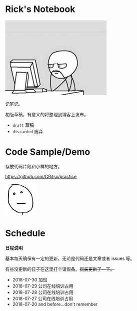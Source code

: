 # Rick's Notebook

![Thinking](images/thinking.png)

记笔记。

初版草稿，有意义的将整理到博客上发布。

- `draft` 草稿
- `discarded` 废弃 

# Code Sample/Demo

存放代码片段和小样的地方。

https://github.com/CRitsu/practice

![nothing](images/nothing.png)

# Schedule

**日程说明**

基本每天确保有一定的更新，无论是代码还是文章或者 issues 等。

有些没更新的日子在这里打个请假条。~~假装更新了一下。~~

- 2018-07-30 加班
- 2018-07-29 公司在线培训占用
- 2018-07-28 公司在线培训占用
- 2018-07-27 公司在线培训占用
- 2018-07-20 and before...don't remember
